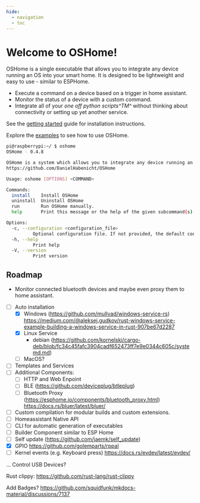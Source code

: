 ```yaml
---
hide:
  - navigation
  - toc
---
```


# Welcome to OSHome!

OSHome is a single executable that allows you to integrate any device running an OS into your smart home. 
It is designed to be lightweight and easy to use - similar to ESPHome.

- Execute a command on a device based on a trigger in home assistant. 
- Monitor the status of a device with a custom command. 
- Integrate all of your _one off python scripts^TM^_ without thinking about connectivity or setting up yet another service.

See the [getting started](getting_started/index.md) guide for installation instructions.

Explore the [examples](examples/index.md) to see how to use OSHome.

<!-- x-release-please-start-version -->

```bash
pi@raspberrypi:~/ $ oshome
OSHome - 0.4.8

OSHome is a system which allows you to integrate any device running an OS into your smart home.
https://github.com/DanielHabenicht/OSHome

Usage: oshome [OPTIONS] <COMMAND>

Commands:
  install    Install OSHome
  uninstall  Uninstall OSHome
  run        Run OSHome manually.
  help       Print this message or the help of the given subcommand(s)

Options:
  -c, --configuration <configuration_file>
          Optional configuration file. If not provided, the default configuration will be used. [default: config.yaml]
  -h, --help
          Print help
  -V, --version
          Print version
```
<!-- x-release-please-end -->

## Roadmap

- Monitor connected bluetooth devices and maybe even proxy them to home assistant.
- [ ] Auto installation
  - [x] Windows (https://github.com/mullvad/windows-service-rs) https://medium.com/@aleksej.gudkov/rust-windows-service-example-building-a-windows-service-in-rust-907be67d2287
  - [x] Linux Service
    - debian (https://github.com/kornelski/cargo-deb/blob/fc34c45fafc3904cadf652473ff7e9e0344c605c/systemd.md)
  - [ ] MacOS?
- [ ] Templates and Services
- [ ] Additional Components:
  - [ ] HTTP and Web Enpoint
  - [ ] BLE (https://github.com/deviceplug/btleplug)
  - [ ] Bluetooth Proxy (https://esphome.io/components/bluetooth_proxy.html)     https://docs.rs/bluer/latest/bluer/

- [ ] Custom compilation for modular builds and custom extensions.
- [ ] Homeassistant Native API
- [ ] CLI for automatic generation of executables
- [ ] Builder Component similar to ESP Home
- [ ] Self update (https://github.com/jaemk/self_update)
- [x] GPIO https://github.com/golemparts/rppal
- [ ] Kernel events (e.g. Keyboard press) https://docs.rs/evdev/latest/evdev/

... Control USB Devices?

Rust clippy: 
https://github.com/rust-lang/rust-clippy


Add Badges? 
https://github.com/squidfunk/mkdocs-material/discussions/7137